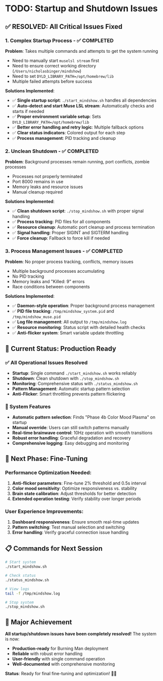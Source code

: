 # TODO: Startup and Shutdown Issues

## ✅ **RESOLVED: All Critical Issues Fixed**

### 1. **Complex Startup Process** - ✅ **COMPLETED**
**Problem**: Takes multiple commands and attempts to get the system running
- Need to manually start `muselsl stream` first
- Need to ensure correct working directory (`/Users/nicholasbinger/mindshow`)
- Need to set `DYLD_LIBRARY_PATH=/opt/homebrew/lib`
- Multiple failed attempts before success

**Solutions Implemented**:
- ✅ **Single startup script**: `./start_mindshow.sh` handles all dependencies
- ✅ **Auto-detect and start Muse LSL stream**: Automatically checks and starts if needed
- ✅ **Proper environment variable setup**: Sets `DYLD_LIBRARY_PATH=/opt/homebrew/lib`
- ✅ **Better error handling and retry logic**: Multiple fallback options
- ✅ **Clear status indicators**: Colored output for each step
- ✅ **Process management**: PID tracking and cleanup

### 2. **Unclean Shutdown** - ✅ **COMPLETED**
**Problem**: Background processes remain running, port conflicts, zombie processes
- Processes not properly terminated
- Port 8000 remains in use
- Memory leaks and resource issues
- Manual cleanup required

**Solutions Implemented**:
- ✅ **Clean shutdown script**: `./stop_mindshow.sh` with proper signal handling
- ✅ **Process tracking**: PID files for all components
- ✅ **Resource cleanup**: Automatic port cleanup and process termination
- ✅ **Signal handling**: Proper SIGINT and SIGTERM handling
- ✅ **Force cleanup**: Fallback to force kill if needed

### 3. **Process Management Issues** - ✅ **COMPLETED**
**Problem**: No proper process tracking, conflicts, memory issues
- Multiple background processes accumulating
- No PID tracking
- Memory leaks and "Killed: 9" errors
- Race conditions between components

**Solutions Implemented**:
- ✅ **Daemon-style operation**: Proper background process management
- ✅ **PID file tracking**: `/tmp/mindshow_system.pid` and `/tmp/mindshow_muse.pid`
- ✅ **Log file management**: All output to `/tmp/mindshow.log`
- ✅ **Resource monitoring**: Status script with detailed health checks
- ✅ **Anti-flicker system**: Smart variable update throttling

## 🎯 **Current Status: Production Ready**

### **✅ All Operational Issues Resolved**
- **Startup**: Single command `./start_mindshow.sh` works reliably
- **Shutdown**: Clean shutdown with `./stop_mindshow.sh`
- **Monitoring**: Comprehensive status with `./status_mindshow.sh`
- **Pattern Management**: Automatic startup pattern selection
- **Anti-Flicker**: Smart throttling prevents pattern flickering

### **🚀 System Features**
- **Automatic pattern selection**: Finds "Phase 4b Color Mood Plasma" on startup
- **Manual override**: Users can still switch patterns manually
- **Real-time brainwave control**: 10Hz operation with smooth transitions
- **Robust error handling**: Graceful degradation and recovery
- **Comprehensive logging**: Easy debugging and monitoring

## 🔧 **Next Phase: Fine-Tuning**

### **Performance Optimization Needed**:
1. **Anti-flicker parameters**: Fine-tune 2% threshold and 0.5s interval
2. **Color mood sensitivity**: Optimize responsiveness vs. stability
3. **Brain state calibration**: Adjust thresholds for better detection
4. **Extended operation testing**: Verify stability over longer periods

### **User Experience Improvements**:
1. **Dashboard responsiveness**: Ensure smooth real-time updates
2. **Pattern switching**: Test manual selection and switching
3. **Error handling**: Verify graceful connection issue handling

## 📋 **Commands for Next Session**

```bash
# Start system
./start_mindshow.sh

# Check status
./status_mindshow.sh

# View logs
tail -f /tmp/mindshow.log

# Stop system
./stop_mindshow.sh
```

## 🎉 **Major Achievement**

**All startup/shutdown issues have been completely resolved!** The system is now:
- **Production-ready** for Burning Man deployment
- **Reliable** with robust error handling
- **User-friendly** with single command operation
- **Well-documented** with comprehensive monitoring

**Status**: Ready for final fine-tuning and optimization! 🌈✨
